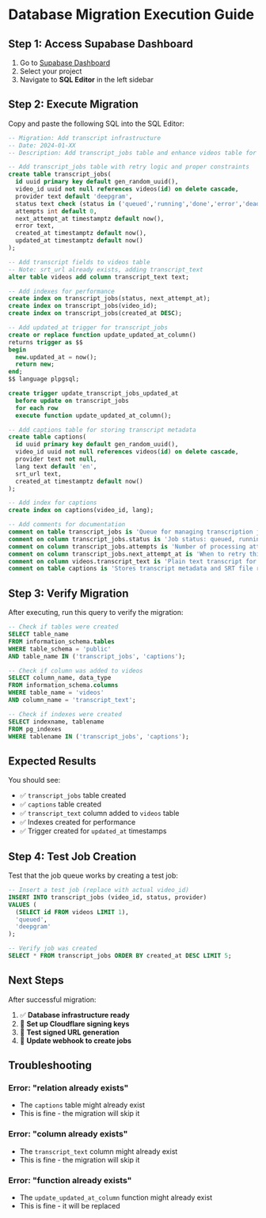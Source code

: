 # Database Migration Execution Guide

## Step 1: Access Supabase Dashboard

1. Go to [Supabase Dashboard](https://supabase.com/dashboard)
2. Select your project
3. Navigate to **SQL Editor** in the left sidebar

## Step 2: Execute Migration

Copy and paste the following SQL into the SQL Editor:

```sql
-- Migration: Add transcript infrastructure
-- Date: 2024-01-XX
-- Description: Add transcript_jobs table and enhance videos table for transcription support

-- Add transcript_jobs table with retry logic and proper constraints
create table transcript_jobs(
  id uuid primary key default gen_random_uuid(),
  video_id uuid not null references videos(id) on delete cascade,
  provider text default 'deepgram',
  status text check (status in ('queued','running','done','error','dead')) default 'queued',
  attempts int default 0,
  next_attempt_at timestamptz default now(),
  error text,
  created_at timestamptz default now(),
  updated_at timestamptz default now()
);

-- Add transcript fields to videos table
-- Note: srt_url already exists, adding transcript_text
alter table videos add column transcript_text text;

-- Add indexes for performance
create index on transcript_jobs(status, next_attempt_at);
create index on transcript_jobs(video_id);
create index on transcript_jobs(created_at DESC);

-- Add updated_at trigger for transcript_jobs
create or replace function update_updated_at_column()
returns trigger as $$
begin
  new.updated_at = now();
  return new;
end;
$$ language plpgsql;

create trigger update_transcript_jobs_updated_at
  before update on transcript_jobs
  for each row
  execute function update_updated_at_column();

-- Add captions table for storing transcript metadata
create table captions(
  id uuid primary key default gen_random_uuid(),
  video_id uuid not null references videos(id) on delete cascade,
  provider text not null,
  lang text default 'en',
  srt_url text,
  created_at timestamptz default now()
);

-- Add index for captions
create index on captions(video_id, lang);

-- Add comments for documentation
comment on table transcript_jobs is 'Queue for managing transcription jobs with retry logic';
comment on column transcript_jobs.status is 'Job status: queued, running, done, error, dead';
comment on column transcript_jobs.attempts is 'Number of processing attempts made';
comment on column transcript_jobs.next_attempt_at is 'When to retry this job (exponential backoff)';
comment on column videos.transcript_text is 'Plain text transcript for search and chapter generation';
comment on table captions is 'Stores transcript metadata and SRT file references';
```

## Step 3: Verify Migration

After executing, run this query to verify the migration:

```sql
-- Check if tables were created
SELECT table_name 
FROM information_schema.tables 
WHERE table_schema = 'public' 
AND table_name IN ('transcript_jobs', 'captions');

-- Check if column was added to videos
SELECT column_name, data_type 
FROM information_schema.columns 
WHERE table_name = 'videos' 
AND column_name = 'transcript_text';

-- Check if indexes were created
SELECT indexname, tablename 
FROM pg_indexes 
WHERE tablename IN ('transcript_jobs', 'captions');
```

## Expected Results

You should see:
- ✅ `transcript_jobs` table created
- ✅ `captions` table created  
- ✅ `transcript_text` column added to `videos` table
- ✅ Indexes created for performance
- ✅ Trigger created for `updated_at` timestamps

## Step 4: Test Job Creation

Test that the job queue works by creating a test job:

```sql
-- Insert a test job (replace with actual video_id)
INSERT INTO transcript_jobs (video_id, status, provider)
VALUES (
  (SELECT id FROM videos LIMIT 1), 
  'queued', 
  'deepgram'
);

-- Verify job was created
SELECT * FROM transcript_jobs ORDER BY created_at DESC LIMIT 5;
```

## Next Steps

After successful migration:
1. ✅ **Database infrastructure ready**
2. 🔄 **Set up Cloudflare signing keys**
3. 🔄 **Test signed URL generation**
4. 🔄 **Update webhook to create jobs**

## Troubleshooting

### Error: "relation already exists"
- The `captions` table might already exist
- This is fine - the migration will skip it

### Error: "column already exists"  
- The `transcript_text` column might already exist
- This is fine - the migration will skip it

### Error: "function already exists"
- The `update_updated_at_column` function might already exist
- This is fine - it will be replaced
